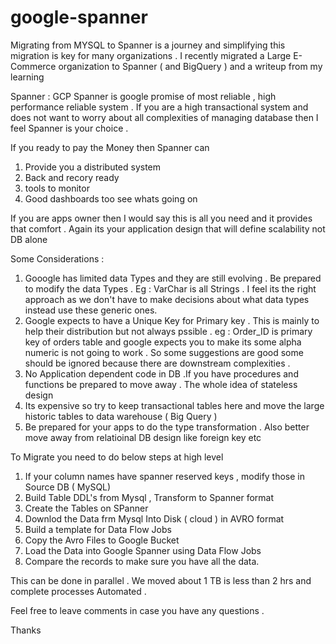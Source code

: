 # google-spanner
Migrating from MYSQL to Spanner is a journey and simplifying this migration is key for many organizations . I recently migrated a Large E-Commerce organization to Spanner ( and BigQuery ) and a writeup from my learning 

Spanner : GCP Spanner is google promise of most reliable , high performance reliable system . If you are a high transactional system and does not want to worry about all complexities of managing database then I feel Spanner is your choice .

If you ready to pay the Money then Spanner can 
  1) Provide you a distributed system 
  2) Back and recory ready
  3) tools to monitor 
  4) Good dashboards too see whats going on 

If you are apps owner then I would say this is all you need and it provides that comfort .  Again its your application design that will define scalability not DB alone

Some Considerations :

1) Gooogle has limited data Types and they are still evolving . Be prepared to modify the data Types . Eg : VarChar is all Strings . I feel its the right approach as we don't have to make decisions about what data types instead use these generic ones.
2) Google expects to have a Unique Key for Primary key . This is mainly to help their distribution but not always pssible . eg : Order_ID is primary key of orders table and google expects you to make its some alpha numeric is not going to work . So some suggestions are  good some should be ignored because there are downstream complexities .
3) No Application dependent code in DB .If you have procedures and functions be prepared to move away . The whole idea of stateless design 
4) Its expensive so try to keep transactional tables here and move the large historic tables to data warehouse ( Big Query )
5) Be prepared for your apps to do the type transformation . Also better move away from relatioinal DB design like  foreign key etc


To Migrate you need to do below steps at high level

1) If your column names have spanner reserved keys , modify those in Source DB ( MySQL)
2) Build Table DDL's from Mysql , Transform to Spanner format
3) Create the Tables on SPanner
4) Downlod the Data frm Mysql Into Disk ( cloud ) in AVRO format
5) Build a template for Data Flow Jobs
6) Copy the Avro Files to Google Bucket
7) Load the Data into Google Spanner using Data Flow Jobs
8) Compare the records to make sure you have all the data.


This can be done in parallel . We  moved about 1 TB is less than 2 hrs  and complete processes Automated .

Feel free to leave comments in case you have any questions . 

Thanks
